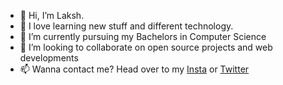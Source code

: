 - 👋 Hi, I’m Laksh.
- 👀 I love learning new stuff and different technology.
- 🌱 I’m currently pursuing my Bachelors in Computer Science
- 💞️ I’m looking to collaborate on open source projects and web developments
- 📫 Wanna contact me? Head over to my [Insta](https://www.instagram.com/_heylaksh_) or [Twitter](https://twitter.com/laksh4uh)

<!---
heyLaksh/heyLaksh is a ✨ special ✨ repository because its `README.md` (this file) appears on your GitHub profile.
You can click the Preview link to take a look at your changes.
--->
